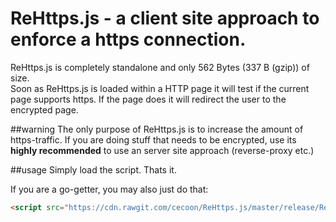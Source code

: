 # ReHttps.js - a client site approach to enforce a https connection.

ReHttps.js is completely standalone and only  562 Bytes (337 B (gzip)) of size. 
<br/>
Soon as ReHttps.js is loaded within a HTTP page it will test if the current page supports https. If the page does it will redirect the user to the encrypted page.
<br/>

##warning
The only purpose of ReHttps.js is to increase the amount of https-traffic. If you are doing stuff that needs to be encrypted, use its <b>highly recommended</b> to use an server site approach (reverse-proxy etc.)

##usage
Simply load the script. Thats it.

If you are a go-getter, you may also just do that:
```html
<script src="https://cdn.rawgit.com/cecoon/ReHttps.js/master/release/ReHttps.min.js"></script>
```
